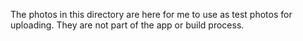The photos in this directory are here for me to use as test photos for
uploading. They are not part of the app or build process. 
